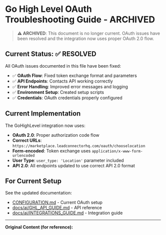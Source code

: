 # Go High Level OAuth Troubleshooting Guide - ARCHIVED

> **⚠️ ARCHIVED**: This document is no longer current. OAuth issues have been resolved and the integration now uses proper OAuth 2.0 flow.

## Current Status: ✅ RESOLVED

All OAuth issues documented in this file have been fixed:

- ✅ **OAuth Flow**: Fixed token exchange format and parameters  
- ✅ **API Endpoints**: Contacts API working correctly  
- ✅ **Error Handling**: Improved error messages and logging  
- ✅ **Environment Setup**: Created setup scripts  
- ✅ **Credentials**: OAuth credentials properly configured  

## Current Implementation

The GoHighLevel integration now uses:

- **OAuth 2.0**: Proper authorization code flow
- **Correct URLs**: `https://marketplace.leadconnectorhq.com/oauth/chooselocation`
- **Form-encoded**: Token exchange uses `application/x-www-form-urlencoded`
- **User Type**: `user_type: 'Location'` parameter included
- **API 2.0**: All endpoints updated to use correct API 2.0 format

## For Current Setup

See the updated documentation:
- [CONFIGURATION.md](../CONFIGURATION.md) - Current OAuth setup
- [docs/ai/GHL_API_GUIDE.md](../docs/ai/GHL_API_GUIDE.md) - API reference
- [docs/ai/INTEGRATIONS_GUIDE.md](../docs/ai/INTEGRATIONS_GUIDE.md) - Integration guide

---

**Original Content (for reference):**
